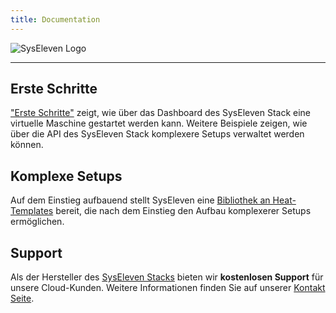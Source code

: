 ```yaml
---
title: Documentation
---
```


![SysEleven Logo](/images/stacklogo.svg)

---

## Erste Schritte

["Erste Schritte"](/tutorials/firststeps/) zeigt, wie über das Dashboard des SysEleven Stack eine virtuelle Maschine gestartet werden kann. Weitere Beispiele zeigen, wie über die API des SysEleven Stack komplexere Setups verwaltet werden können. 

## Komplexe Setups

Auf dem Einstieg aufbauend stellt SysEleven eine [Bibliothek an Heat-Templates](https://github.com/syseleven/heat-examples) bereit, die nach dem Einstieg den Aufbau komplexerer Setups ermöglichen.

## Support

Als der Hersteller des [SysEleven Stacks](https://dashboard.cloud.syseleven.net/) bieten wir **kostenlosen Support** für unsere Cloud-Kunden. Weitere Informationen finden Sie auf unserer [Kontakt Seite](/support/contact/).
